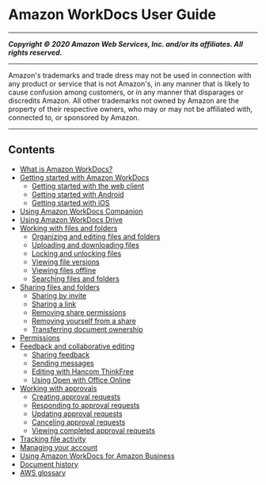 # Amazon WorkDocs User Guide

-----
*****Copyright &copy; 2020 Amazon Web Services, Inc. and/or its affiliates. All rights reserved.*****

-----
Amazon's trademarks and trade dress may not be used in 
     connection with any product or service that is not Amazon's, 
     in any manner that is likely to cause confusion among customers, 
     or in any manner that disparages or discredits Amazon. All other 
     trademarks not owned by Amazon are the property of their respective
     owners, who may or may not be affiliated with, connected to, or 
     sponsored by Amazon.

-----
## Contents
+ [What is Amazon WorkDocs?](what_is.md)
+ [Getting started with Amazon WorkDocs](getting_started.md)
   + [Getting started with the web client](web_client_help.md)
   + [Getting started with Android](android_phone_client_help.md)
   + [Getting started with iOS](iphone_client_help.md)
+ [Using Amazon WorkDocs Companion](companion.md)
+ [Using Amazon WorkDocs Drive](workdocs_drive_help.md)
+ [Working with files and folders](working-docs.md)
   + [Organizing and editing files and folders](client_folders.md)
   + [Uploading and downloading files](client_add_files.md)
   + [Locking and unlocking files](client_lock_files.md)
   + [Viewing file versions](client_file_versions.md)
   + [Viewing files offline](view-offline.md)
   + [Searching files and folders](search.md)
+ [Sharing files and folders](share-docs.md)
   + [Sharing by invite](share-invite.md)
   + [Sharing a link](web_share_link.md)
   + [Removing share permissions](revoke_share.md)
   + [Removing yourself from a share](unshare_yourself.md)
   + [Transferring document ownership](transfer_owner.md)
+ [Permissions](permissions.md)
+ [Feedback and collaborative editing](collab-editing.md)
   + [Sharing feedback](feedback.md)
   + [Sending messages](client_message.md)
   + [Editing with Hancom ThinkFree](hancom-online-edit.md)
   + [Using Open with Office Online](office-online.md)
+ [Working with approvals](approvals.md)
   + [Creating approval requests](create-approval.md)
   + [Responding to approval requests](respond-approval.md)
   + [Updating approval requests](update-approval.md)
   + [Canceling approval requests](cancel-approval.md)
   + [Viewing completed approval requests](view-approval.md)
+ [Tracking file activity](activity_feed.md)
+ [Managing your account](manage_account.md)
+ [Using Amazon WorkDocs for Amazon Business](workdocs-amazon-business.md)
+ [Document history](document_history.md)
+ [AWS glossary](glossary.md)
